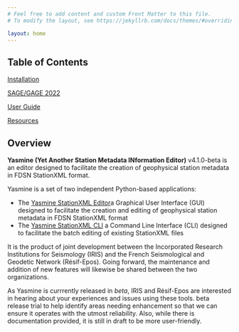 ```yaml
---
# Feel free to add content and custom Front Matter to this file.
# To modify the layout, see https://jekyllrb.com/docs/themes/#overriding-theme-defaults

layout: home
---
```


## Table of Contents

[installation]: /yasmine-stationxml-editor/installation "Installation"

[Installation][installation]

[sage-gage-2022]: /yasmine-stationxml-editor/sage-gage-2022 "SAGE/GAGE 2022"

[SAGE/GAGE 2022][sage-gage-2022]

[user-guide]: /yasmine-stationxml-editor/user-guide "User Guide"

[User Guide][user-guide]

[resources]: /yasmine-stationxml-editor/resources "Resources"

[Resources][resources]

## Overview

**Yasmine (Yet Another Station Metadata INformation Editor)** v4.1.0-beta is an editor designed to facilitate the creation of geophysical station metadata in FDSN StationXML format.

Yasmine is a set of two independent Python-based applications:

- The [Yasmine StationXML Editor](https://github.com/iris-edu/yasmine-stationxml-cli)a Graphical User Interface (GUI) designed to facilitate the creation and editing of geophysical station metadata in FDSN StationXML format
- The [Yasmine StationXML CLI](https://github.com/iris-edu/yasmine-stationxml-cli) a Command Line Interface (CLI) designed to facilitate the batch editing of existing StationXML files

It is the product of joint development between the Incorporated Research Institutions for Seismology (IRIS) and the French Seismological and Geodetic Network (Résif-Epos). Going forward, the maintenance and addition of new features will likewise be shared between the two organizations.

As Yasmine is currrently released in *beta*, IRIS and Résif-Epos are interested in hearing about your experiences and issues using these tools. beta release trial to help identify areas needing enhancement so that we can ensure it operates with the utmost reliability. Also, while there is documentation provided, it is still in draft to be more user-friendly. 